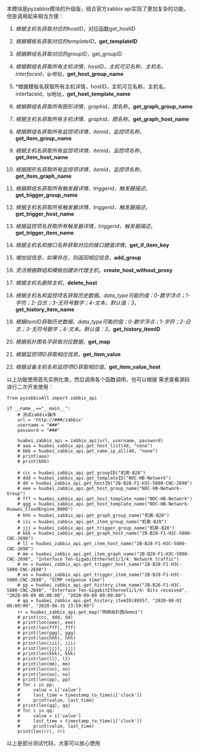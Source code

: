 本模块是pyzabbix模块的升级版，结合官方zabbix api实现了更加复杂的功能，但是调用起来相当方便：

1. *根据主机名获取对应的hostID*，对应函数get_hostID

2. *根据模板名获取对应的templateID*，**get_templateID**

3. *根据群组名获取对应的groupID*，get_groupID

4. *根据群组名获取所有主机详情，hostID，主机可见名称，主机名，interfaceid，ip地址*，**get_host_group_name**

5. *根据模板名获取所有主机详情，hostID，主机可见名称，主机名，interfaceid，ip地址，**get_host_template_name**

6. *根据群组名获取所有图形详情，graphid，图名称*，**get_graph_group_name**

7. *根据主机名获取所有主机详情，graphid，图名称*，**get_graph_host_name**

8. *根据群组名获取所有监控项详情，itemid，监控项名称*，**get_item_group_name**

9. *根据主机名获取所有监控项详情，itemid，监控项名称*，**get_item_host_name**

10. *根据图形名获取所有监控项详情，itemid，监控项名称*，**get_item_graph_name**

11. *根据群组名获取所有触发器详情，triggerid，触发器描述*，**get_trigger_group_name**

12. *根据主机名获取所有触发器详情，triggerid，触发器描述*，**get_trigger_host_name**

13. *根据监控项名获取所有触发器详情，triggerid，触发器描述*，**get_trigger_item_name**

14. *根据主机名和接口名称获取对应的接口键值详情*，**get_if_item_key**

15. *增加组信息，如果存在，则返回相应信息*，**add_group**

16. *灵活根据群组和模板创建非代理主机*，**create_host_without_proxy**

17. *根据主机名删除主机*，**delete_host**

18. *根据主机名和监控项名获取历史数据。data_type可能的值：0-数字浮点；1-字符；2-日志；3-无符号数字；4-文本。默认值：3*，**get_history_item_name**

19. *根据itemID获取历史数据。data_type可能的值：0-数字浮点；1-字符；2-日志；3-无符号数字；4-文本。默认值：3*，**get_history_itemID**

20. *根据拓扑图名字获取对应数据*，**get_map**

21. *根据监控项ID获取相应信息*，**get_item_value**

22. *根据设备主机名和监控项ID获取相应值*，**get_item_value_host**

    

以上功能使用首先实例化类，然后调用各个函数调用，也可以根据 需求查看源码进行二次开发使用：

```
from pyzabbixAll import zabbix_api

if __name__=="__main__":
    # 测试zabbix操作
    url = 'http://###/zabbix'
    username = "###"
    password = "###"

    huabei_zabbix_api = zabbix_api(url, username, password)
    # aaa = huabei_zabbix_api.get_host_list(48, "none")
    # bbb = huabei_zabbix_api.get_name_ip_all(48, "none")
    # print(aaa)
    # print(bbb)

    # ccc = huabei_zabbix_api.get_groupID("机房-B28")
    # ddd = huabei_zabbix_api.get_templateID("NOC-HB-Network")
    # dd = huabei_zabbix_api.get_hostID("2B-B28-F1-H3C-5800-CNC-2698")
    # eee = huabei_zabbix_api.get_host_group_name("NOC-HB-Network-Group")
    # fff = huabei_zabbix_api.get_host_template_name("NOC-HB-Network")
    # ggg = huabei_zabbix_api.get_host_template_name("NOC-HB-Network-Huawei_CloudEngine_8800")
    # hhh = huabei_zabbix_api.get_graph_group_name("机房-B28")
    # iii = huabei_zabbix_api.get_item_group_name("机房-B28")
    # jjj = huabei_zabbix_api.get_trigger_group_name("机房-B28")
    # kkk = huabei_zabbix_api.get_graph_host_name("2B-B28-F1-H3C-5800-CNC-2698")
    # ll = huabei_zabbix_api.get_item_host_name("2B-B28-F1-H3C-5800-CNC-2698")
    # mm = huabei_zabbix_api.get_item_graph_name("2B-B28-F1-H3C-5800-CNC-2698", "Interface Ten-GigabitEthernet1/1/4: Network traffic")
    # nn = huabei_zabbix_api.get_trigger_host_name("2B-B28-F1-H3C-5800-CNC-2698")
    # oo = huabei_zabbix_api.get_trigger_item_name("2B-B28-F1-H3C-5800-CNC-2698", "ICMP response time")
    # pp = huabei_zabbix_api.get_history_item_name("2B-B28-F1-H3C-5800-CNC-2698", "Interface Ten-GigabitEthernet1/1/4: Bits received", "2020-09-09 08:00:00", "2020-09-09 09:00:00")
    # qq = huabei_zabbix_api.get_history_itemID(89557, "2020-08-01 00:00:00", "2020-08-31 23:59:00")
    rr = huabei_zabbix_api.get_map("网络拓扑图demo1")
    # print(ccc, ddd, dd)
    # print(len(eee), eee)
    # print(len(fff), fff)
    # print(len(ggg), ggg)
    # print(len(hhh), hhh)
    # print(len(iii), iii)
    # print(len(jjj), jjj)
    # print(len(kkk), kkk)
    # print(len(ll), ll)
    # print(len(mm), mm)
    # print(len(nn), nn)
    # print(len(oo), oo)
    # print(len(pp), pp)
    # for i in pp:
    #     value = i['value']
    #     last_time = timestamp_to_time(i['clock'])
    #     print(value, last_time)
    # print(len(qq), qq)
    # for i in qq:
    #     value = i['value']
    #     last_time = timestamp_to_time(i['clock'])
    #     print(value, last_time)
    print(len(rr), rr)
```

以上是部分测试代码，大家可以放心使用